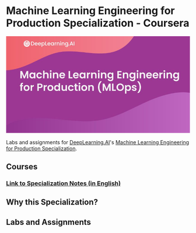 # Machine Learning Engineering for Production Specialization - Coursera
![logo](./specialization-logo.png "specialization logo")

Labs and assignments for [DeepLearning.AI](https://www.deeplearning.ai/)'s [Machine Learning Engineering for Production Specialization](https://www.coursera.org/specializations/machine-learning-engineering-for-production-mlops?).  

## Courses

### [Link to Specialization Notes (in English)](https://khoaguin.notion.site/MLOps-Machine-Learning-Engineering-for-Production-Specialization-Coursera-7767e8d8d1504e31aefe31b4095a5052)

## Why this Specialization?

## Labs and Assignments